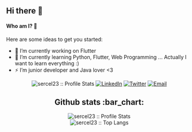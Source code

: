 ## Hi there 👋
#### Who am I? 🤔

Here are some ideas to get you started:

- 🔭 I’m currently working on Flutter
- 🌱 I’m currently learning Python, Flutter, Web Programming ... Actually I want to learn everything :)
- ⚡ I’m junior developer and Java lover <3


<p align="center">
<img src="https://komarev.com/ghpvc/?username=sercel23&color=red" alt="sercel23 :: Profile Stats"></a>
<a href="https://www.linkedin.com/in/serap-er%C3%A7el-bb53571a8/" target="_blank"><img alt="LinkedIn" src="https://img.shields.io/badge/LinkedIn-@serapErçel-purple?style=flat&logo=linkedin"></a>
<a href="https://twitter.com/ercelserap23/" target="_blank"><img alt="Twitter" src="https://img.shields.io/badge/Twitter-serapErcel-cyan?style=flat&logo=twitter"></a>
<a href="mailto:ercelserap@gmail.com" target="_blank"><img alt="Email" src="https://img.shields.io/badge/Email-ercelserap@gmail.com-blue?style=flat&logo=gmail"></a>
</p>


<h2 align="center">Github stats :bar_chart:</h2>
<p align="center">
  <img src="https://github-readme-stats.vercel.app/api?username=sercel23&show_icons=true&theme=synthwave" alt="sercel23 :: Profile Stats" />
  <br>
  <img src="https://github-readme-stats.vercel.app/api/top-langs/?username=sercel23&langs_count=10&theme=tokyonight&layout=compact" alt="sercel23 :: Top Langs" />
</p>
